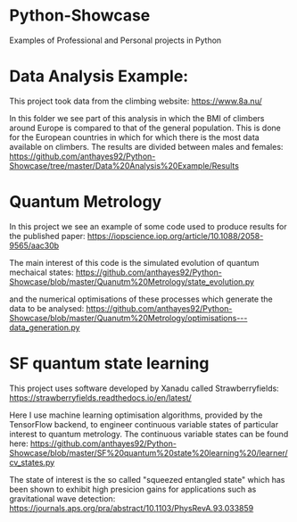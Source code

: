 # Python-Showcase
Examples of Professional and Personal projects in Python 


# Data Analysis Example:
This project took data from the climbing website:
https://www.8a.nu/

In this folder we see part of this analysis in which the BMI of climbers around Europe is compared to that of the general population. This is done for the European countries in which for which there is the most data available on climbers. The results are divided between males and females: 
https://github.com/anthayes92/Python-Showcase/tree/master/Data%20Analysis%20Example/Results

# Quantum Metrology
In this project we see an example of some code used to produce results for the published paper:
https://iopscience.iop.org/article/10.1088/2058-9565/aac30b

The main interest of this code is the simulated evolution of quantum mechaical states: 
https://github.com/anthayes92/Python-Showcase/blob/master/Quanutm%20Metrology/state_evolution.py

and the numerical optimisations of these processes which generate the data to be analysed:
https://github.com/anthayes92/Python-Showcase/blob/master/Quanutm%20Metrology/optimisations---data_generation.py

# SF quantum state learning
This project uses software developed by Xanadu called Strawberryfields:
https://strawberryfields.readthedocs.io/en/latest/

Here I use machine learning optimisation algorithms, provided by the TensorFlow backend, to engineer continuous variable states of particular interest to quantum metrology. The continuous variable states can be found here:
https://github.com/anthayes92/Python-Showcase/blob/master/SF%20quantum%20state%20learning%20/learner/cv_states.py

The state of interest is the so called "squeezed entangled state" which has been shown to exhibit high presicion gains for applications such as gravitational wave detection:
https://journals.aps.org/pra/abstract/10.1103/PhysRevA.93.033859







